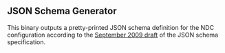 ## JSON Schema Generator

This binary outputs a pretty-printed JSON schema definition for the NDC
configuration according to the [September 2009 draft](https://json-schema.org/specification-links#2019-09-formerly-known-as-draft-8)
of the JSON schema specification.
